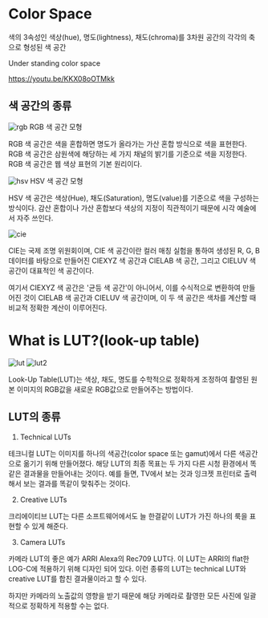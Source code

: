 # Color Space

색의 3속성인 색상(hue), 명도(lightness), 채도(chroma)를 3차원 공간의 각각의 축으로 형성된 색 공간

Under standing color space

https://youtu.be/KKX08oOTMkk

## 색 공간의 종류

![rgb](https://upload.wikimedia.org/wikipedia/commons/thumb/1/11/RGBCube_b.svg/200px-RGBCube_b.svg.png)  RGB 색 공간 모형

RGB 색 공간은 색을 혼합하면 명도가 올라가는 가산 혼합 방식으로 색을 표현한다. RGB 색 공간은 삼원색에 해당하는 세 가지 채널의 밝기를 기준으로 색을 지정한다. RGB 색 공간은 웹 색상 표현의 기본 원리이다.

![hsv](https://upload.wikimedia.org/wikipedia/commons/thumb/f/f1/HSV_cone.jpg/200px-HSV_cone.jpg)  HSV 색 공간 모형

HSV 색 공간은 색상(Hue), 채도(Saturation), 명도(value)를 기준으로 색을 구성하는 방식이다. 감산 혼합이나 가산 혼합보다 색상의 지정이 직관적이기 때문에 시각 예술에서 자주 쓰인다.

![cie](https://i.stack.imgur.com/laTZU.jpg)

CIE는 국제 조명 위원회이며, CIE 색 공간이란 컬러 매칭 실험을 통하여 생성된 R, G, B 데이터를 바탕으로 만들어진 CIEXYZ 색 공간과 CIELAB 색 공간, 그리고 CIELUV 색 공간이 대표적인 색 공간이다.

여기서 CIEXYZ 색 공간은 '균등 색 공간'이 아니어서, 이를 수식적으로 변환하여 만들어진 것이 CIELAB 색 공간과 CIELUV 색 공간이며, 이 두 색 공간은 색차를 계산할 때 비교적 정확한 계산이 이루어진다.


# What is LUT?(look-up table)

![lut](https://i.stack.imgur.com/o2d3y.png)
![lut2](https://media.macphun.com/img/uploads/macphun/blog/1419/LUT_Header_Blog.jpg?q=75&w=1710&h=906&resize=cover)

Look-Up Table(LUT)는 색상, 채도, 명도를 수학적으로 정확하게 조정하여 촬영된 원본 이미지의 RGB값을 새로운 RGB값으로 만들어주는 방법이다.

## LUT의 종류

1) Technical LUTs

테크니컬 LUT는 이미지를 하나의 색공간(color space 또는 gamut)에서 다른 색공간으로 옮기기 위해 만들어졌다.  해당 LUT의 최종 목표는 두 가지 다른 시청 환경에서 똑같은 결과물을 만들어내는 것이다. 예를 들면, TV에서 보는 것과 잉크젯 프린터로 출력해서 보는 결과를 똑같이 맞춰주는 것이다.   

2) Creative LUTs

크리에이티브 LUT는 다른 소프트웨어에서도 늘 한결같이 LUT가 가진 하나의 룩을 표현할 수 있게 해준다.

3) Camera LUTs

카메라 LUT의 좋은 예가 ARRI Alexa의 Rec709 LUT다.  이 LUT는 ARRI의 flat한 LOG-C에 적용하기 위해 디자인 되어 있다.  이런 종류의 LUT는 technical LUT와 creative LUT를 합친 결과물이라고 할 수 있다.

하지만 카메라의 노출값의 영향을 받기 때문에 해당 카메라로 촬영한 모든 사진에 일괄적으로 정확하게 적용할 수는 없다.

